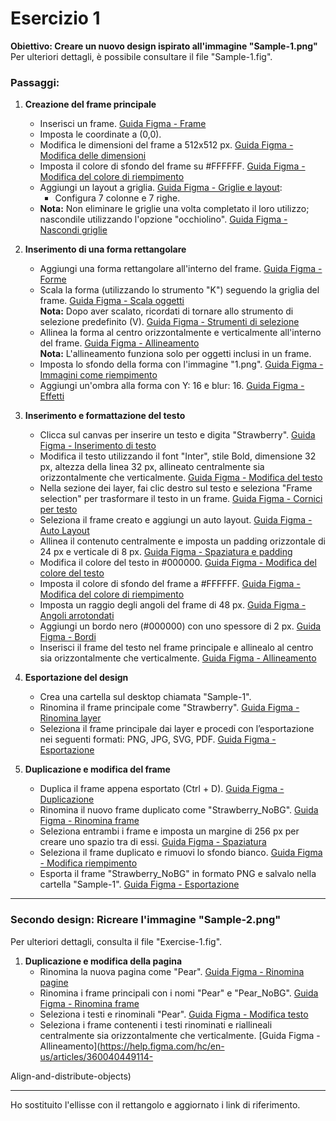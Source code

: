 # Esercizio 1

**Obiettivo: Creare un nuovo design ispirato all'immagine "Sample-1.png"**  
Per ulteriori dettagli, è possibile consultare il file "Sample-1.fig".

### Passaggi:

1. **Creazione del frame principale**  
   - Inserisci un frame. [Guida Figma - Frame](https://help.figma.com/hc/en-us/articles/360040451373-Frames-in-Figma)
   - Imposta le coordinate a (0,0).
   - Modifica le dimensioni del frame a 512x512 px. [Guida Figma - Modifica delle dimensioni](https://help.figma.com/hc/en-us/articles/360039957754-Resize-objects)
   - Imposta il colore di sfondo del frame su #FFFFFF. [Guida Figma - Modifica del colore di riempimento](https://help.figma.com/hc/en-us/articles/360040028173-Fills-in-Figma)
   - Aggiungi un layout a griglia. [Guida Figma - Griglie e layout](https://help.figma.com/hc/en-us/articles/360040451113-Apply-layout-grids-to-frames-in-Figma):
     - Configura 7 colonne e 7 righe.
   - **Nota:** Non eliminare le griglie una volta completato il loro utilizzo; nascondile utilizzando l'opzione "occhiolino". [Guida Figma - Nascondi griglie](https://help.figma.com/hc/en-us/articles/360040451113-Apply-layout-grids-to-frames-in-Figma#Apply_layout_grids)

2. **Inserimento di una forma rettangolare**  
   - Aggiungi una forma rettangolare all'interno del frame. [Guida Figma - Forme](https://help.figma.com/hc/en-us/articles/360040451733-Create-shapes)
   - Scala la forma (utilizzando lo strumento "K") seguendo la griglia del frame. [Guida Figma - Scala oggetti](https://help.figma.com/hc/en-us/articles/360039957754-Resize-objects)  
     **Nota:** Dopo aver scalato, ricordati di tornare allo strumento di selezione predefinito (V). [Guida Figma - Strumenti di selezione](https://help.figma.com/hc/en-us/articles/360040451153-Select-objects-with-the-move-tool)
   - Allinea la forma al centro orizzontalmente e verticalmente all'interno del frame. [Guida Figma - Allineamento](https://help.figma.com/hc/en-us/articles/360040449114-Align-and-distribute-objects)  
     **Nota:** L'allineamento funziona solo per oggetti inclusi in un frame.
   - Imposta lo sfondo della forma con l'immagine "1.png". [Guida Figma - Immagini come riempimento](https://help.figma.com/hc/en-us/articles/360040028173-Fills-in-Figma#Add_image_fills)
   - Aggiungi un'ombra alla forma con Y: 16 e blur: 16. [Guida Figma - Effetti](https://help.figma.com/hc/en-us/articles/360040451793-Apply-effects-to-layers)

3. **Inserimento e formattazione del testo**  
   - Clicca sul canvas per inserire un testo e digita "Strawberry". [Guida Figma - Inserimento di testo](https://help.figma.com/hc/en-us/articles/360040451533-Add-text-to-designs)
   - Modifica il testo utilizzando il font "Inter", stile Bold, dimensione 32 px, altezza della linea 32 px, allineato centralmente sia orizzontalmente che verticalmente. [Guida Figma - Modifica del testo](https://help.figma.com/hc/en-us/articles/360040451533-Add-text-to-designs)
   - Nella sezione dei layer, fai clic destro sul testo e seleziona "Frame selection" per trasformare il testo in un frame. [Guida Figma - Cornici per testo](https://help.figma.com/hc/en-us/articles/360040451373-Frames-in-Figma)
   - Seleziona il frame creato e aggiungi un auto layout. [Guida Figma - Auto Layout](https://help.figma.com/hc/en-us/articles/360040451373-Frames-in-Figma#Apply_auto_layout)
   - Allinea il contenuto centralmente e imposta un padding orizzontale di 24 px e verticale di 8 px. [Guida Figma - Spaziatura e padding](https://help.figma.com/hc/en-us/articles/360040451373-Frames-in-Figma#Add_spacing_padding)
   - Modifica il colore del testo in #000000. [Guida Figma - Modifica del colore del testo](https://help.figma.com/hc/en-us/articles/360040028173-Fills-in-Figma#Text_color)
   - Imposta il colore di sfondo del frame a #FFFFFF. [Guida Figma - Modifica del colore di riempimento](https://help.figma.com/hc/en-us/articles/360040028173-Fills-in-Figma)
   - Imposta un raggio degli angoli del frame di 48 px. [Guida Figma - Angoli arrotondati](https://help.figma.com/hc/en-us/articles/360040451733-Create-shapes#Rounded_corners)
   - Aggiungi un bordo nero (#000000) con uno spessore di 2 px. [Guida Figma - Bordi](https://help.figma.com/hc/en-us/articles/360040028173-Fills-in-Figma#Strokes)
   - Inserisci il frame del testo nel frame principale e allinealo al centro sia orizzontalmente che verticalmente. [Guida Figma - Allineamento](https://help.figma.com/hc/en-us/articles/360040449114-Align-and-distribute-objects)

4. **Esportazione del design**  
   - Crea una cartella sul desktop chiamata "Sample-1".
   - Rinomina il frame principale come "Strawberry". [Guida Figma - Rinomina layer](https://help.figma.com/hc/en-us/articles/360039958114-Layers-panel-in-Figma#Rename_layers)
   - Seleziona il frame principale dai layer e procedi con l’esportazione nei seguenti formati: PNG, JPG, SVG, PDF. [Guida Figma - Esportazione](https://help.figma.com/hc/en-us/articles/360040451533-Export-images-and-PDFs)

5. **Duplicazione e modifica del frame**  
   - Duplica il frame appena esportato (Ctrl + D). [Guida Figma - Duplicazione](https://help.figma.com/hc/en-us/articles/360040451153-Select-objects-with-the-move-tool#Copy_duplicate)
   - Rinomina il nuovo frame duplicato come "Strawberry_NoBG". [Guida Figma - Rinomina frame](https://help.figma.com/hc/en-us/articles/360039958114-Layers-panel-in-Figma#Rename_layers)
   - Seleziona entrambi i frame e imposta un margine di 256 px per creare uno spazio tra di essi. [Guida Figma - Spaziatura](https://help.figma.com/hc/en-us/articles/360040449114-Align-and-distribute-objects#Use_distribution_tools)
   - Seleziona il frame duplicato e rimuovi lo sfondo bianco. [Guida Figma - Modifica riempimento](https://help.figma.com/hc/en-us/articles/360040028173-Fills-in-Figma#Remove_fills)
   - Esporta il frame "Strawberry_NoBG" in formato PNG e salvalo nella cartella "Sample-1". [Guida Figma - Esportazione](https://help.figma.com/hc/en-us/articles/360040451533-Export-images-and-PDFs)

---

### Secondo design: Ricreare l'immagine "Sample-2.png"  
Per ulteriori dettagli, consulta il file "Exercise-1.fig".

1. **Duplicazione e modifica della pagina**  
   - Rinomina la nuova pagina come "Pear". [Guida Figma - Rinomina pagine](https://help.figma.com/hc/en-us/articles/360040028693-Manage-pages-in-Figma#Rename)
   - Rinomina i frame principali con i nomi "Pear" e "Pear_NoBG". [Guida Figma - Rinomina frame](https://help.figma.com/hc/en-us/articles/360039958114-Layers-panel-in-Figma#Rename_layers)
   - Seleziona i testi e rinominali "Pear". [Guida Figma - Modifica testo](https://help.figma.com/hc/en-us/articles/360040451533-Add-text-to-designs#Update_text)
   - Seleziona i frame contenenti i testi rinominati e riallineali centralmente sia orizzontalmente che verticalmente. [Guida Figma - Allineamento](https://help.figma.com/hc/en-us/articles/360040449114-

Align-and-distribute-objects)

---

Ho sostituito l'ellisse con il rettangolo e aggiornato i link di riferimento.